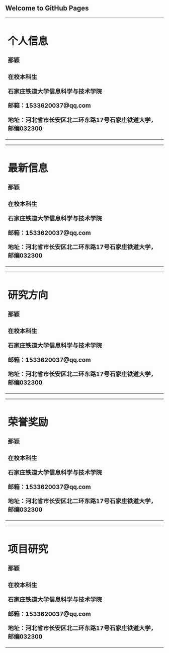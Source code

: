## Welcome to GitHub Pages
<table border="0">
  <tr>
    <td width="75%">
      <h1>个人信息</h1>
      <h3>那颖<h3>
      <p><b>在校本科生</b></p>
      <p><b>石家庄铁道大学信息科学与技术学院</b></p>
      <p><b>邮箱：1533620037@qq.com</b></p>
      <p><b>地址：河北省市长安区北二环东路17号石家庄铁道大学，邮编032300</b></p>
    </td>
  </tr>
</table>

<table border="0">
  <tr>
    <td width="75%">
      <h1>最新信息</h1>
      <h3>那颖<h3>
      <p><b>在校本科生</b></p>
      <p><b>石家庄铁道大学信息科学与技术学院</b></p>
      <p><b>邮箱：1533620037@qq.com</b></p>
      <p><b>地址：河北省市长安区北二环东路17号石家庄铁道大学，邮编032300</b></p>
    </td>
  </tr>
</table>

<table border="0">
  <tr>
    <td width="75%">
      <h1>研究方向</h1>
      <h3>那颖<h3>
      <p><b>在校本科生</b></p>
      <p><b>石家庄铁道大学信息科学与技术学院</b></p>
      <p><b>邮箱：1533620037@qq.com</b></p>
      <p><b>地址：河北省市长安区北二环东路17号石家庄铁道大学，邮编032300</b></p>
    </td>
  </tr>
</table>


<table border="0">
  <tr>
    <td width="75%">
      <h1>荣誉奖励</h1>
      <h3>那颖<h3>
      <p><b>在校本科生</b></p>
      <p><b>石家庄铁道大学信息科学与技术学院</b></p>
      <p><b>邮箱：1533620037@qq.com</b></p>
      <p><b>地址：河北省市长安区北二环东路17号石家庄铁道大学，邮编032300</b></p>
    </td>
  </tr>
</table>

<table border="0">
  <tr>
    <td width="75%">
      <h1>项目研究</h1>
      <h3>那颖<h3>
      <p><b>在校本科生</b></p>
      <p><b>石家庄铁道大学信息科学与技术学院</b></p>
      <p><b>邮箱：1533620037@qq.com</b></p>
      <p><b>地址：河北省市长安区北二环东路17号石家庄铁道大学，邮编032300</b></p>
    </td>
  </tr>
</table>

